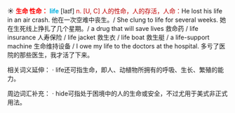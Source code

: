 ☀ <font color="red">**生命 性命：**</font>
<font color="sky blue">**life**</font> [laɪf] 
<font color="#c00000">n. [U, C] 人的性命，人的存活，人命：</font>He lost his life in an air crash. 他在一次空难中丧生。/ She clung to life for several weeks. 她在生死线上挣扎了几个星期。/ a drug that will save lives 救命药 / life insurance 人寿保险 / life jacket 救生衣 / life boat 救生艇 / a life-support machine 生命维持设备 / I owe my life to the doctors at the hospital. 多亏了医院的那些医生，我才活了下来。

相关词义延伸：
· life还可指生命，即人、动植物所拥有的呼吸、生长、繁殖的能力。

周边词汇补充：
· hide可指处于困境中的人的生命或安全，不过尤用于美式非正式用法。
